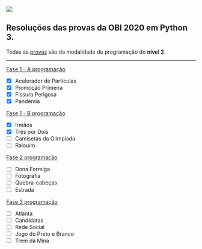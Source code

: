 [![](https://olimpiada.ic.unicamp.br/static/img/logo-obi2021.svg)](https://olimpiada.ic.unicamp.br/)
## Resoluções das provas da OBI 2020 em Python 3.

Todas as [provas](https://olimpiada.ic.unicamp.br/passadas/) são da modalidade de programação do **nível 2**.

---

[Fase 1 - A programação](https://olimpiada.ic.unicamp.br/passadas/OBI2020/fase1/programacao-a/)
   - [x] Acelerador de Partículas
   - [x] Promoção Primeira
   - [x] Fissura Perigosa
   - [x] Pandemia

[Fase 1 - B programação](https://olimpiada.ic.unicamp.br/passadas/OBI2020/fase1/programacao-b/)
   - [x] Irmãos
   - [x] Três por Dois
   - [ ] Camisetas da Olimpíada
   - [ ] Ralouim

[Fase 2 programação](https://olimpiada.ic.unicamp.br/passadas/OBI2020/fase2/programacao/)
   - [ ] Dona Formiga
   - [ ] Fotografia
   - [ ] Quebra-cabeças
   - [ ] Estrada

[Fase 3 programação](https://olimpiada.ic.unicamp.br/passadas/OBI2020/fase3/programacao/)
   - [ ] Atlanta
   - [ ] Candidatas
   - [ ] Rede Social
   - [ ] Jogo do Preto e Branco
   - [ ] Trem da Mina
